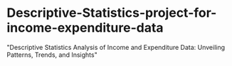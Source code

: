 # Descriptive-Statistics-project-for-income-expenditure-data
"Descriptive Statistics Analysis of Income and Expenditure Data: Unveiling Patterns, Trends, and Insights"
